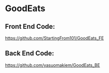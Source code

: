 # GoodEats

## Front End Code: 
https://github.com/StartingFrom101/GoodEats_FE

## Back End Code: 
https://github.com/yasuomakiem/GoodEats_BE
